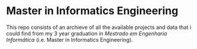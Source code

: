 # Master in Informatics Engineering

This repo consists of an archieve of all the available projects and data that i could find from my 3 year graduation in *Mestrado em Engenharia Informática* (i.e. Master in Informatics Engineering).